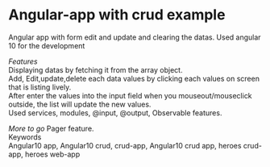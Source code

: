 # Angular-app with crud example
Angular app with form edit and update and clearing the datas. Used angular 10 for the development

*Features*<br>
Displaying datas by fetching it from the array object.<br>
Add, Edit,update,delete each data values by clicking each values on screen that is listing lively.<br>
After enter the values into the input field when you mouseout/mouseclick outside, the list will update the new values.<br>
Used services, modules, @input, @output, Observable features.<br>

*More to go*
Pager feature.<br>
Keywords<br>
Angular10 app, Angular10 crud, crud-app, Angular10 crud app, heroes crud-app, heroes web-app

